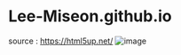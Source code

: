# Lee-Miseon.github.io
source : https://html5up.net/
![image](https://github.com/Lee-Miseon/Lee-Miseon.github.io/assets/128139621/0d7e7603-ee97-4532-8eca-620c7eb1abbc)
